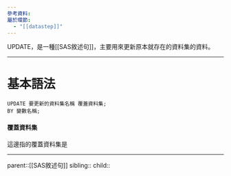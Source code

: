 ```yaml
---
參考資料: 
屬於環節:
  - "[[datastep]]"
---
```

UPDATE，是一種[[SAS敘述句]]，主要用來更新原本就存在的資料集的資料。
- - -
# 基本語法
```SAS
UPDATE 要更新的資料集名稱 覆蓋資料集;
BY 變數名稱;
```
#### 覆蓋資料集
這邊指的覆蓋資料集是

- - -
parent::[[SAS敘述句]]
sibling::
child::